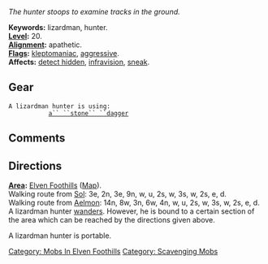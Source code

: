 *The hunter stoops to examine tracks in the ground.*

**Keywords:** lizardman, hunter.  
**[Level](Level "wikilink"):** 20.  
**[Alignment](Alignment "wikilink"):** apathetic.  
**[Flags](:Category:_Mob_Types "wikilink"):**
[kleptomaniac](:Category:_Scavenging_Mobs "wikilink"),
[aggressive](Aggressive_Mobs "wikilink").  
**Affects:** [detect hidden](Detect_Hidden "wikilink"),
[infravision](Infravision "wikilink"), [sneak](Sneak "wikilink").  

## Gear

`A lizardman hunter is using:`  
<wielded>`           `[`a`` ``stone`` ``dagger`](Stone_Dagger "wikilink")

## Comments

## Directions

**[Area](:Category:_Areas "wikilink"):** [Elven
Foothills](:Category:_Elven_Foothills "wikilink")
([Map](Elven_Foothills_Map "wikilink")).  
Walking route from [Sol](Sol "wikilink"): 3e, 2n, 3e, 9n, w, u, 2s, w,
3s, w, 2s, e, d.  
Walking route from [Aelmon](Aelmon "wikilink"): 14n, 8w, 3n, 6w, 4n, w,
u, 2s, w, 3s, w, 2s, e, d.  
A lizardman hunter [wanders](Wandering_Mobs "wikilink"). However, he is
bound to a certain section of the area which can be reached by the
directions given above.

A lizardman hunter is portable.  

[Category: Mobs In Elven
Foothills](Category:_Mobs_In_Elven_Foothills "wikilink") [Category:
Scavenging Mobs](Category:_Scavenging_Mobs "wikilink")
